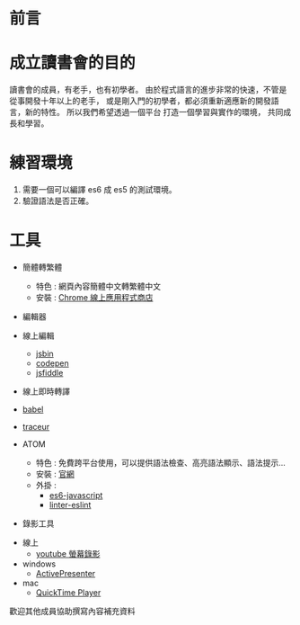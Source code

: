 # 前言

# 成立讀書會的目的
讀書會的成員，有老手，也有初學者。
由於程式語言的進步非常的快速，不管是從事開發十年以上的老手，
或是剛入門的初學者，都必須重新適應新的開發語言，新的特性。
所以我們希望透過一個平台
打造一個學習與實作的環境，
共同成長和學習。

# 練習環境
1. 需要一個可以編譯 es6 成 es5 的測試環境。  
2. 驗證語法是否正確。

# 工具

* 簡體轉繁體

  - 特色 : 網頁內容簡體中文轉繁體中文
  - 安裝 : [Chrome 線上應用程式商店](https://chrome.google.com/webstore/detail/new-tong-wen-tang/ldmgbgaoglmaiblpnphffibpbfchjaeg?hl=zh-TW)


* 編輯器
 - 線上編輯  
   -  [jsbin](http://jsbin.com/)
   -  [codepen](http://codepen.io/)
   -  [jsfiddle](https://jsfiddle.net/)

 - 線上即時轉譯
  - [babel](https://babeljs.io/repl/)
  - [traceur](https://google.github.io/traceur-compiler/demo/repl.html#)

 - ATOM  
    - 特色 : 免費跨平台使用，可以提供語法檢查、高亮語法顯示、語法提示...
    - 安裝 : [官網](https://atom.io/)
    - 外掛 :
      - [es6-javascript](https://atom.io/packages/es6-javascript)
      - [linter-eslint](https://atom.io/packages/linter-eslint)

* 錄影工具

 - 線上  
     - [youtube 螢幕錄影](http://www.playpcesor.com/2016/01/youtube-desktop-screen-record.html)
 - windows  
     - [ActivePresenter](http://www.playpcesor.com/2016/01/activepresenter.html)
 - mac
    - [QuickTime Player](https://support.apple.com/zh-tw/HT201066)



歡迎其他成員協助撰寫內容補充資料
